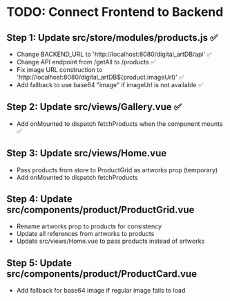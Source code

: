 # TODO: Connect Frontend to Backend

## Step 1: Update src/store/modules/products.js ✅
- Change BACKEND_URL to 'http://localhost:8080/digital_artDB/api' ✅
- Change API endpoint from /getAll to /products ✅
- Fix image URL construction to 'http://localhost:8080/digital_artDB${product.imageUrl}' ✅
- Add fallback to use base64 "image" if imageUrl is not available ✅

## Step 2: Update src/views/Gallery.vue ✅
- Add onMounted to dispatch fetchProducts when the component mounts ✅

## Step 3: Update src/views/Home.vue
- Pass products from store to ProductGrid as artworks prop (temporary)
- Add onMounted to dispatch fetchProducts

## Step 4: Update src/components/product/ProductGrid.vue
- Rename artworks prop to products for consistency
- Update all references from artworks to products
- Update src/views/Home.vue to pass products instead of artworks

## Step 5: Update src/components/product/ProductCard.vue
- Add fallback for base64 image if regular image fails to load
